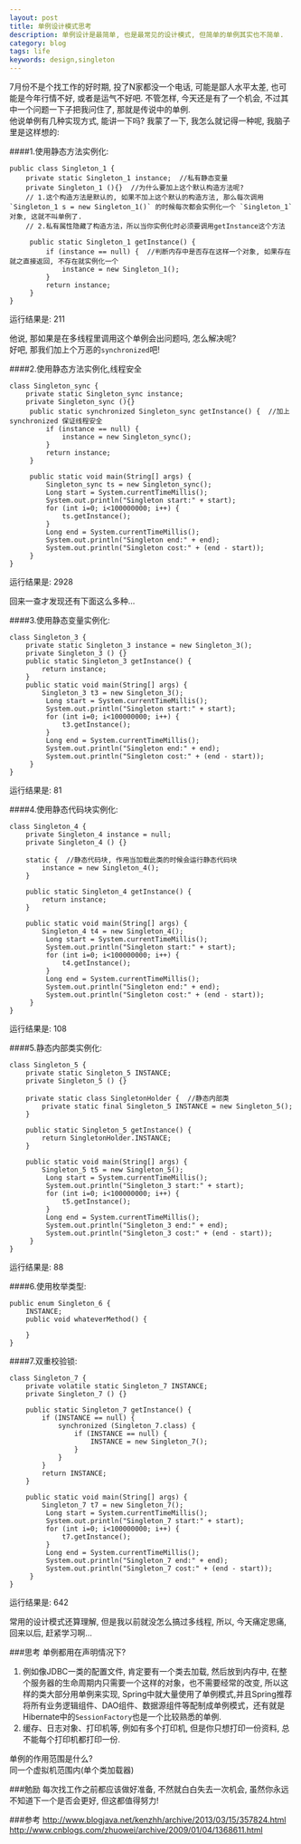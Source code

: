 ```yaml
---
layout: post
title: 单例设计模式思考
description: 单例设计是最简单, 也是最常见的设计模式, 但简单的单例其实也不简单.
category: blog
tags: life
keywords: design,singleton
---
```



7月份不是个找工作的好时期, 投了N家都没一个电话, 可能是鄙人水平太差, 也可能是今年行情不好, 或者是运气不好吧. 不管怎样, 今天还是有了一个机会, 不过其中一个问题一下子把我问住了, 那就是传说中的单例.   
他说单例有几种实现方式, 能讲一下吗? 我蒙了一下, 我怎么就记得一种呢, 我脑子里是这样想的:  
  
####1.使用静态方法实例化:

	public class Singleton_1 {
		private static Singleton_1 instance;  //私有静态变量
		private Singleton_1 (){}  //为什么要加上这个默认构造方法呢?
		// 1.这个构造方法是默认的, 如果不加上这个默认的构造方法, 那么每次调用 `Singleton_1 s = new Singleton_1()` 的时候每次都会实例化一个 `Singleton_1` 对象, 这就不叫单例了.
		// 2.私有属性隐藏了构造方法，所以当你实例化时必须要调用getInstance这个方法

		 public static Singleton_1 getInstance() {  
			 if (instance == null) {  //判断内存中是否存在这样一个对象, 如果存在就之直接返回, 不存在就实例化一个
				 instance = new Singleton_1();  
			 }  
			 return instance;  
		 }
	}

运行结果是: 211

他说, 那如果是在多线程里调用这个单例会出问题吗, 怎么解决呢?   
好吧, 那我们加上个万恶的`synchronized`吧!

####2.使用静态方法实例化,线程安全

	class Singleton_sync {
		private static Singleton_sync instance;
		private Singleton_sync (){}
		 public static synchronized Singleton_sync getInstance() {  //加上 synchronized 保证线程安全
			 if (instance == null) {
				 instance = new Singleton_sync();  
			 }  
			 return instance;  
		 }
		 
		 public static void main(String[] args) {
			 Singleton_sync ts = new Singleton_sync();
			 Long start = System.currentTimeMillis();
			 System.out.println("Singleton start:" + start);
			 for (int i=0; i<100000000; i++) {
				 ts.getInstance();
			 }
			 Long end = System.currentTimeMillis();
			 System.out.println("Singleton end:" + end);
			 System.out.println("Singleton cost:" + (end - start));
		 }
	}

运行结果是: 2928

回来一查才发现还有下面这么多种...

####3.使用静态变量实例化:  

	class Singleton_3 {
		private static Singleton_3 instance = new Singleton_3();
		private Singleton_3 () {}
		public static Singleton_3 getInstance() {
			return instance;
		}
		public static void main(String[] args) {
			Singleton_3 t3 = new Singleton_3();
			 Long start = System.currentTimeMillis();
			 System.out.println("Singleton start:" + start);
			 for (int i=0; i<100000000; i++) {
				 t3.getInstance();
			 }
			 Long end = System.currentTimeMillis();
			 System.out.println("Singleton end:" + end);
			 System.out.println("Singleton cost:" + (end - start));
		 }
	}

运行结果是: 81

####4.使用静态代码块实例化:  

	class Singleton_4 {
		private Singleton_4 instance = null;
		private Singleton_4 () {}
		
		static {  //静态代码块, 作用当加载此类的时候会运行静态代码块
			instance = new Singleton_4();
		} 
		
		public static Singleton_4 getInstance() {
			return instance;
		}
		
		public static void main(String[] args) {
			Singleton_4 t4 = new Singleton_4();
			 Long start = System.currentTimeMillis();
			 System.out.println("Singleton start:" + start);
			 for (int i=0; i<100000000; i++) {
				 t4.getInstance();
			 }
			 Long end = System.currentTimeMillis();
			 System.out.println("Singleton end:" + end);
			 System.out.println("Singleton cost:" + (end - start));
		 }
	}

运行结果是: 108

####5.静态内部类实例化:

	class Singleton_5 {
		private static Singleton_5 INSTANCE;
		private Singleton_5 () {}
		
		private static class SingletonHolder {  //静态内部类 
			private static final Singleton_5 INSTANCE = new Singleton_5();  
		}  
		
		public static Singleton_5 getInstance() {
			return SingletonHolder.INSTANCE;
		}
		
		public static void main(String[] args) {
			Singleton_5 t5 = new Singleton_5();
			 Long start = System.currentTimeMillis();
			 System.out.println("Singleton_3 start:" + start);
			 for (int i=0; i<100000000; i++) {
				 t5.getInstance();
			 }
			 Long end = System.currentTimeMillis();
			 System.out.println("Singleton_3 end:" + end);
			 System.out.println("Singleton_3 cost:" + (end - start));
		 }
	}

运行结果是: 88

####6.使用枚举类型:

	public enum Singleton_6 {
		INSTANCE;
		public void whateverMethod() {
			
		}  
	}

####7.双重校验锁:

	class Singleton_7 {
		private volatile static Singleton_7 INSTANCE;
		private Singleton_7 () {}
		
		public static Singleton_7 getInstance() {
			if (INSTANCE == null) {
				synchronized (Singleton_7.class) {
					if (INSTANCE == null) {
						INSTANCE = new Singleton_7();
					}
				}
			}  
			return INSTANCE;  
		}
		
		public static void main(String[] args) {
			Singleton_7 t7 = new Singleton_7();
			 Long start = System.currentTimeMillis();
			 System.out.println("Singleton_7 start:" + start);
			 for (int i=0; i<100000000; i++) {
				 t7.getInstance();
			 }
			 Long end = System.currentTimeMillis();
			 System.out.println("Singleton_7 end:" + end);
			 System.out.println("Singleton_7 cost:" + (end - start));
		 }
	}

运行结果是: 642

常用的设计模式还算理解, 但是我以前就没怎么搞过多线程, 所以, 今天痛定思痛, 回来以后, 赶紧学习啊...  


###思考
单例都用在声明情况下?  
1. 例如像JDBC一类的配置文件, 肯定要有一个类去加载, 然后放到内存中, 在整个服务器的生命周期内只需要一个这样的对象，也不需要经常的改变, 所以这样的类大部分用单例来实现, Spring中就大量使用了单例模式,并且Spring推荐将所有业务逻辑组件、DAO组件、数据源组件等配制成单例模式，还有就是Hibernate中的`SessionFactory`也是一个比较熟悉的单例.  
2. 缓存、日志对象、打印机等, 例如有多个打印机, 但是你只想打印一份资料, 总不能每个打印机都打印一份.

单例的作用范围是什么?  
同一个虚拟机范围内(单个类加载器)

###勉励
每次找工作之前都应该做好准备, 不然就白白失去一次机会, 虽然你永远不知道下一个是否会更好, 但这都值得努力!

###参考
http://www.blogjava.net/kenzhh/archive/2013/03/15/357824.html  
http://www.cnblogs.com/zhuowei/archive/2009/01/04/1368611.html